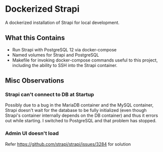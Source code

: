 # Dockerized Strapi

A dockerized installation of Strapi for local development.

## What this Contains

* Run Strapi with PostgreSQL 12 via docker-compose
* Named volumes for Strapi and PostgreSQL
* Makefile for invoking docker-compose commands useful to this project,
  including the ability to SSH into the Strapi container.

## Misc Observations

### Strapi can't connect to DB at Startup

Possibly due to a bug in the MariaDB container and the MySQL container, Strapi
doesn't wait for the database to be fully initialized (even though Strapi's
container internally depends on the DB container) and thus it errors out while
starting. I switched to PostgreSQL and that problem has stopped.

### Admin UI doesn't load

Refer https://github.com/strapi/strapi/issues/3284 for solution

